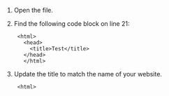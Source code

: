 1. Open the file.  
2. Find the following code block on line 21:

        <html>
          <head>
            <title>Test</title>
          </head>
          </html>

3. Update the title to match the name of your website.  

        <html>

    
